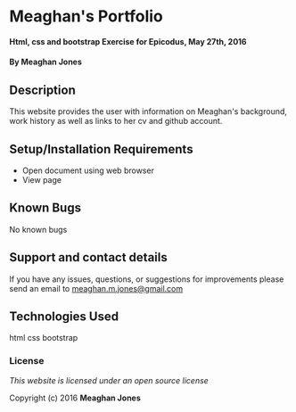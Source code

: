 # Meaghan's Portfolio

#### Html, css and bootstrap Exercise for Epicodus, May 27th, 2016

#### By **Meaghan Jones**

## Description

This website provides the user with information on Meaghan's background, work history as well as links to her cv and github account.

## Setup/Installation Requirements

* Open document using web browser
* View page


## Known Bugs

No known bugs

## Support and contact details

If you have any issues, questions, or suggestions for improvements please send an email to meaghan.m.jones@gmail.com

## Technologies Used

html
css
bootstrap

### License

*This website is licensed under an open source license*

Copyright (c) 2016 **Meaghan Jones**
